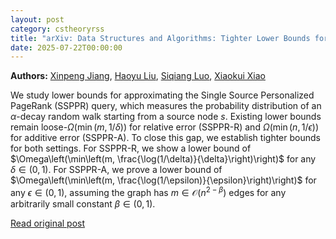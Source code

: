 ```yaml
---
layout: post
category: cstheoryrss
title: "arXiv: Data Structures and Algorithms: Tighter Lower Bounds for Single Source Personalized PageRank"
date: 2025-07-22T00:00:00
---
```


**Authors:** [Xinpeng Jiang](https://dblp.uni-trier.de/search?q=Xinpeng+Jiang), [Haoyu Liu](https://dblp.uni-trier.de/search?q=Haoyu+Liu), [Siqiang Luo](https://dblp.uni-trier.de/search?q=Siqiang+Luo), [Xiaokui Xiao](https://dblp.uni-trier.de/search?q=Xiaokui+Xiao)

We study lower bounds for approximating the Single Source Personalized
PageRank (SSPPR) query, which measures the probability distribution of an
$\alpha$-decay random walk starting from a source node $s$. Existing lower
bounds remain loose-$\Omega\left(\min(m, 1/\delta)\right)$ for relative error
(SSPPR-R) and $\Omega\left(\min(n, 1/\epsilon)\right)$ for additive error
(SSPPR-A). To close this gap, we establish tighter bounds for both settings.
For SSPPR-R, we show a lower bound of $\Omega\left(\min\left(m,
\frac{\log(1/\delta)}{\delta}\right)\right)$ for any $\delta \in (0,1)$. For
SSPPR-A, we prove a lower bound of $\Omega\left(\min\left(m,
\frac{\log(1/\epsilon)}{\epsilon}\right)\right)$ for any $\epsilon \in (0,1)$,
assuming the graph has $m \in \mathcal{O}(n^{2-\beta})$ edges for any
arbitrarily small constant $\beta \in (0,1)$.

[Read original post](http://arxiv.org/abs/2507.14462v1)
